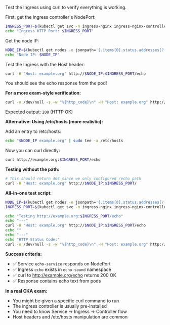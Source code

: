 Test the Ingress using curl to verify everything is working.

First, get the Ingress controller's NodePort:

```bash
INGRESS_PORT=$(kubectl get svc -n ingress-nginx ingress-nginx-controller -o jsonpath='{.spec.ports[?(@.name=="http")].nodePort}')
echo "Ingress HTTP Port: $INGRESS_PORT"
```

Get the node IP:

```bash
NODE_IP=$(kubectl get nodes -o jsonpath='{.items[0].status.addresses[?(@.type=="InternalIP")].address}')
echo "Node IP: $NODE_IP"
```

Test the Ingress with the Host header:

```bash
curl -H "Host: example.org" http://$NODE_IP:$INGRESS_PORT/echo
```

You should see the echo response from the pod!

**For a more exam-style verification:**

```bash
curl -o /dev/null -s -w "%{http_code}\n" -H "Host: example.org" http://$NODE_IP:$INGRESS_PORT/echo
```

Expected output: `200` (HTTP OK)

**Alternative: Using /etc/hosts (more realistic):**

Add an entry to /etc/hosts:

```bash
echo "$NODE_IP example.org" | sudo tee -a /etc/hosts
```

Now you can curl directly:

```bash
curl http://example.org:$INGRESS_PORT/echo
```

**Testing without the path:**

```bash
# This should return 404 since we only configured /echo path
curl -H "Host: example.org" http://$NODE_IP:$INGRESS_PORT/
```

**All-in-one test script:**

```bash
NODE_IP=$(kubectl get nodes -o jsonpath='{.items[0].status.addresses[?(@.type=="InternalIP")].address}')
INGRESS_PORT=$(kubectl get svc -n ingress-nginx ingress-nginx-controller -o jsonpath='{.spec.ports[?(@.name=="http")].nodePort}')

echo "Testing http://example.org:$INGRESS_PORT/echo"
echo "---"
curl -H "Host: example.org" http://$NODE_IP:$INGRESS_PORT/echo
echo ""
echo "---"
echo "HTTP Status Code:"
curl -o /dev/null -s -w "%{http_code}\n" -H "Host: example.org" http://$NODE_IP:$INGRESS_PORT/echo
```

**Success criteria:**
- ✅ Service `echo-service` responds on NodePort
- ✅ Ingress `echo` exists in `echo-sound` namespace
- ✅ curl to http://example.org/echo returns 200 OK
- ✅ Response contains echo text from pods

**In a real CKA exam:**
- You might be given a specific curl command to run
- The ingress controller is usually pre-installed
- You need to know Service → Ingress → Controller flow
- Host headers and /etc/hosts manipulation are common
